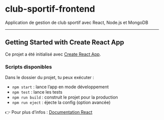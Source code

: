# club-sportif-frontend

Application de gestion de club sportif avec React, Node.js et MongoDB

---

## Getting Started with Create React App

Ce projet a été initialisé avec [Create React App](https://github.com/facebook/create-react-app).

### Scripts disponibles

Dans le dossier du projet, tu peux exécuter :

- `npm start` : lance l’app en mode développement
- `npm test` : lance les tests
- `npm run build` : construit le projet pour la production
- `npm run eject` : éjecte la config (option avancée)

👉 Pour plus d’infos : [Documentation React](https://reactjs.org/)
